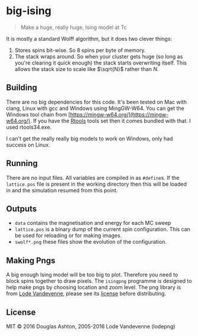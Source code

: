 # big-ising

> Make a huge, really huge, Ising model at Tc

It is mostly a standard Wolff algorithm, but it does two clever things:

1. Stores spins bit-wise. So 8 spins per byte of memory.
2. The stack wraps around. So when your cluster gets huge (so long as you're clearing it quick enough) the stack starts overwriting itself. This allows the stack size to scale like $\sqrt{N}$ rather than $N$.

## Building

There are no big dependencies for this code. It's been tested on Mac with clang, Linux with gcc and Windows using MingGW-W64. You can get the Windows tool chain from [https://mingw-w64.org/](https://mingw-w64.org/). If you have the [Rtools](https://cran.r-project.org/bin/windows/Rtools/) tools set then it comes bundled with that. I used rtools34.exe.

I can't get the really really big models to work on Windows, only had success on Linux.

## Running

There are no input files. All variables are compiled in as `#define`s. If the `lattice.pos` file is present in the working directory then this will be loaded in and the simulation resumed from this point.

## Outputs

- `data` contains the magnetisation and energy for each MC sweep
- `lattice.pos` is a binary dump of the current spin configuration. This can be used for reloading or for making images.
- `swolf*.png` these files show the evolution of the configuration.

## Making Pngs

A big enough Ising model will be too big to plot. Therefore you need to block spins together to draw pixels. The `isingpng` programme is designed to help make pngs by choosing location and zoom level. The png library is from [Lode Vandevenne](http://lodev.org/lodepng/), please see its [license](https://github.com/lvandeve/lodepng/blob/master/lodepng.h) before distributing.

## License

MIT © 2016 Douglas Ashton, 2005-2016 Lode Vandevenne (lodepng)
